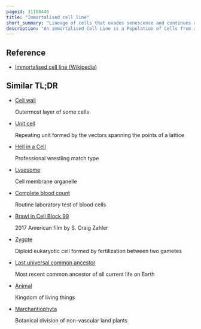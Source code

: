 ```yaml
---
pageid: 31100446
title: "Immortalised cell line"
short_summary: "Lineage of cells that evades senescence and continues dividing"
description: "An immortalised Cell Line is a Population of Cells from a multicellular Organism which would normally not proliferate indefinitely but have evaded normal cellular Senescence due to Mutation and can instead keep undergoing Division. Therefore the Cells can be grown in Vitro for longer Periods. The Mutations necessary for Immortality can occur naturally or be intentionally induced for experimental Purposes. Immortal Cell Lines are an important Tool for Research into the Biochemistry and Cell Biology of multicellular Organisms. Immortalized Cell Lines have also found Applications in Biotechnology."
---
```


## Reference

- [Immortalised cell line (Wikipedia)](https://en.wikipedia.org/?curid=31100446)

## Similar TL;DR

- [Cell wall](/tldr/en/cell-wall)

  Outermost layer of some cells

- [Unit cell](/tldr/en/unit-cell)

  Repeating unit formed by the vectors spanning the points of a lattice

- [Hell in a Cell](/tldr/en/hell-in-a-cell)

  Professional wrestling match type

- [Lysosome](/tldr/en/lysosome)

  Cell membrane organelle

- [Complete blood count](/tldr/en/complete-blood-count)

  Routine laboratory test of blood cells

- [Brawl in Cell Block 99](/tldr/en/brawl-in-cell-block-99)

  2017 American film by S. Craig Zahler

- [Zygote](/tldr/en/zygote)

  Diploid eukaryotic cell formed by fertilization between two gametes

- [Last universal common ancestor](/tldr/en/last-universal-common-ancestor)

  Most recent common ancestor of all current life on Earth

- [Animal](/tldr/en/animal)

  Kingdom of living things

- [Marchantiophyta](/tldr/en/marchantiophyta)

  Botanical division of non-vascular land plants
